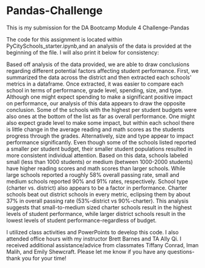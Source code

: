 # Pandas-Challenge
This is my submission for the DA Bootcamp Module 4 Challenge-Pandas

The code for this assignment is located within PyCitySchools_starter.ipynb,and an analysis of the data is provided at the beginning of the file. I will also print it below for consistency:

  Based off analysis of the data provided, we are able to draw conclusions regarding different potential factors affecting student performance. First, we summarized the data across the district and then extracted each schools' metrics in a dataframe. Once extracted, it was easier to compare each school in terms of performance, grade level, spending, size, and type. 
  Although one might expect spending to make a significant positive impact on performance, our analysis of this data appears to draw the opposite conclusion. Some of the schools with the highest per student budgets were also ones at the bottom of the list as far as overall performance. One might also expect grade level to make some impact, but within each school there is little change in the average reading and math scores as the students progress through the grades. 
  Alternatively, size and type appear to impact performance significantly. Even though some of the schools listed reported a smaller per student budget, their smaller student populations resulted in more consistent individual attention. Based on this data, schools labeled small (less than 1000 students) or medium (between 1000-2000 students) have higher reading scores and  math scores than larger schools. While large schools reported a roughly 58% overall passing rate, small and medium schools reported 90% and 91% rates, respectively. School type (charter vs. district) also appears to be a factor in performance. Charter schools beat out district schools in every metric, eclipsing them by about 37% in overall passing rate (53%-district vs 90%-charter).
  This analysis suggests that small-to-medium sized charter schools result in the highest levels of student performance, while larger district schools result in the lowest levels of student performance-regardless of budget.

I utilized class activities and PowerPoints to develop this code. I also attended office hours with my instructor Brett Barnes and TA Ally Qi. I received additional assistance/advice from classmates Tiffany Conrad, Iman Malih, and Emily Shewcraft. Please let me know if you have any questions-thank you for your time!

